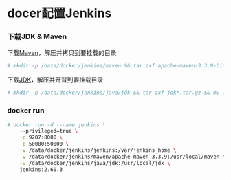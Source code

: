 # docer配置Jenkins

### 下载JDK & Maven
下载[Maven](http://mirrors.cnnic.cn/apache/maven/maven-3/3.3.9/binaries/apache-maven-3.3.9-bin.tar.gz)，解压并拷贝到要挂载的目录
```bash
# mkdir -p /data/docker/jenkins/maven && tar zxf apache-maven-3.3.9-bin.tar.gz && mv ./apache-maven-3.3.9 /data/docker/jenkins/maven
```
下载[JDK](http://www.oracle.com/technetwork/java/javase/downloads/jdk8-downloads-2133151.html)，解压并开背到要挂载目录
```bash
# mkdir -p /data/docker/jenkins/java/jdk && tar zxf jdk*.tar.gz && mv ./jdk*/ /data/docker/jenkins/java/jdk
```

### docker run
```bash
# docker run -d --name jenkins \
    --privileged=true \
    -p 9207:8080 \
    -p 50000:50000 \
    -v /data/docker/jenkins/jenkins:/var/jenkins_home \
    -v /data/docker/jenkins/maven/apache-maven-3.3.9:/usr/local/maven \
    -v /data/docker/jenkins/java/jdk:/usr/local/jdk \
    jenkins:2.60.3
```